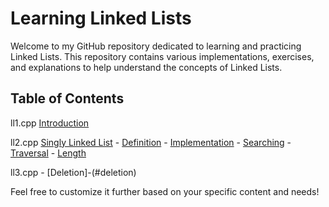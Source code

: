 # Learning Linked Lists

Welcome to my GitHub repository dedicated to learning and practicing Linked Lists. This repository contains various implementations, exercises, and explanations to help understand the concepts of Linked Lists.

## Table of Contents

ll1.cpp [Introduction](#introduction)


ll2.cpp [Singly Linked List](#singly-linked-list)
        - [Definition](#definition)
        - [Implementation](#implementation)
        - [Searching](#searching)
        - [Traversal](#traversal)
        - [Length](#length)

ll3.cpp - [Deletion]-(#deletion)

Feel free to customize it further based on your specific content and needs!
